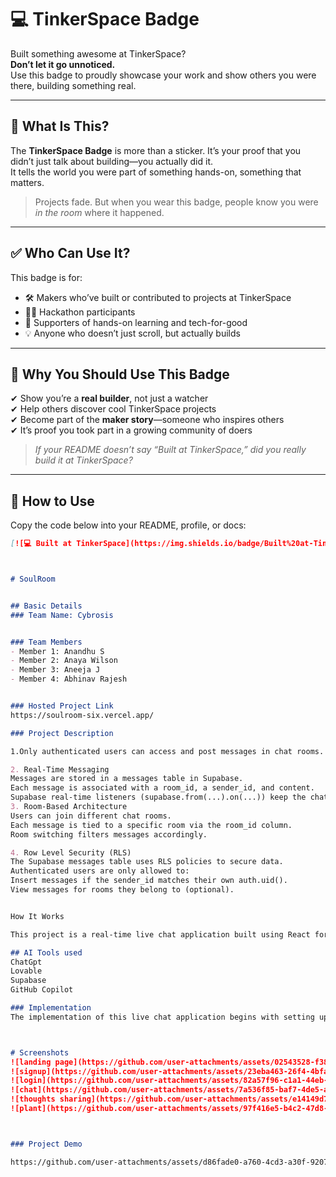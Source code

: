 # 💻 TinkerSpace Badge

Built something awesome at TinkerSpace?  
**Don’t let it go unnoticed.**  
Use this badge to proudly showcase your work and show others you were there, building something real.

---

## 🌟 What Is This?

The **TinkerSpace Badge** is more than a sticker. It’s your proof that you didn’t just talk about building—you actually did it.  
It tells the world you were part of something hands-on, something that matters.

> Projects fade. But when you wear this badge, people know you were _in the room_ where it happened.

---

## ✅ Who Can Use It?

This badge is for:

- 🛠 Makers who’ve built or contributed to projects at TinkerSpace  
- 👩‍💻 Hackathon participants  
- 📣 Supporters of hands-on learning and tech-for-good  
- 💡 Anyone who doesn’t just scroll, but actually builds  

---

## 📌 Why You Should Use This Badge

✔ Show you’re a **real builder**, not just a watcher  
✔ Help others discover cool TinkerSpace projects  
✔ Become part of the **maker story**—someone who inspires others  
✔ It’s proof you took part in a growing community of doers  

> _If your README doesn’t say “Built at TinkerSpace,” did you really build it at TinkerSpace?_

---

## 🧩 How to Use

Copy the code below into your README, profile, or docs:

```markdown
[![💻 Built at TinkerSpace](https://img.shields.io/badge/Built%20at-TinkerSpace-blueviolet?style=for-the-badge&label=%F0%9F%92%BBBuilt%20at&labelColor=turquoise&color=white)](https://tinkerhub.org/tinkerspace)



# SoulRoom


## Basic Details
### Team Name: Cybrosis


### Team Members
- Member 1: Anandhu S
- Member 2: Anaya Wilson
- Member 3: Aneeja J
- Member 4: Abhinav Rajesh


### Hosted Project Link
https://soulroom-six.vercel.app/

### Project Description

1.Only authenticated users can access and post messages in chat rooms.

2. Real-Time Messaging
Messages are stored in a messages table in Supabase.
Each message is associated with a room_id, a sender_id, and content.
Supabase real-time listeners (supabase.from(...).on(...)) keep the chat live without needing to refresh the page.
3. Room-Based Architecture
Users can join different chat rooms.
Each message is tied to a specific room via the room_id column.
Room switching filters messages accordingly.

4. Row Level Security (RLS)
The Supabase messages table uses RLS policies to secure data.
Authenticated users are only allowed to:
Insert messages if the sender_id matches their own auth.uid().
View messages for rooms they belong to (optional).


How It Works

This project is a real-time live chat application built using React for the frontend and Supabase for the backend. Users must authenticate themselves through Supabase Auth, which provides secure login and session handling. Once logged in, users can join specific chat rooms, where the app fetches existing messages from the Supabase database. When a user sends a message, it is inserted into the messages table in the Supabase PostgreSQL database, along with metadata like the sender's ID and room ID. Supabase Realtime enables live updates by listening to new message inserts—whenever a new message is added to the database for a specific room, it is pushed instantly to all clients subscribed to that room. This ensures that the chat updates in real time without the need for manual refreshes. The app uses Supabase’s Row Level Security (RLS) policies to ensure that only authenticated users can insert and view messages, and only for the correct rooms. The frontend UI is already styled and functional using Tailwind CSS, and no changes are needed there. Overall, the application offers a secure, responsive, and scalable real-time messaging experience, all without a custom backend server.

## AI Tools used
ChatGpt
Lovable
Supabase
GitHub Copilot

### Implementation
The implementation of this live chat application begins with setting up the Supabase backend, where the messages table is created to store chat data, including fields like content, room_id, sender_id, and timestamps. Row Level Security (RLS) is enabled on the table, and policies are written to ensure that only authenticated users can insert and read messages relevant to them. On the frontend, the app is built using React and Tailwind CSS, creating a clean and interactive user interface. User authentication is handled via Supabase Auth, allowing users to log in and maintain sessions securely. Once authenticated, users are assigned a room and can send messages. When a message is sent, a POST request inserts the message into the Supabase database, and Supabase Realtime triggers push the new message to all connected clients in that room. The frontend listens for these updates using supabase.channel() and updates the UI dynamically. Overall, the implementation leverages Supabase’s built-in authentication, database, and real-time features to create a fully functional, serverless chat experience.



# Screenshots 
![landing page](https://github.com/user-attachments/assets/02543528-f389-4cbd-8b48-d6dbb6de228c)
![signup](https://github.com/user-attachments/assets/23eba463-26f4-4bfa-a0fa-20af0f4bc3d7)
![login](https://github.com/user-attachments/assets/82a57f96-c1a1-44eb-8363-372fcbfbffda)
![chat](https://github.com/user-attachments/assets/7a536f85-baf7-4de5-a8e9-3a0e19588f8f)
![thoughts sharing](https://github.com/user-attachments/assets/e14149d7-ee05-4b34-a664-1cb95369042c)
![plant](https://github.com/user-attachments/assets/97f416e5-b4c2-47d8-adf2-1656bba3a1ab)



### Project Demo

https://github.com/user-attachments/assets/d86fade0-a760-4cd3-a30f-9207786879ec



